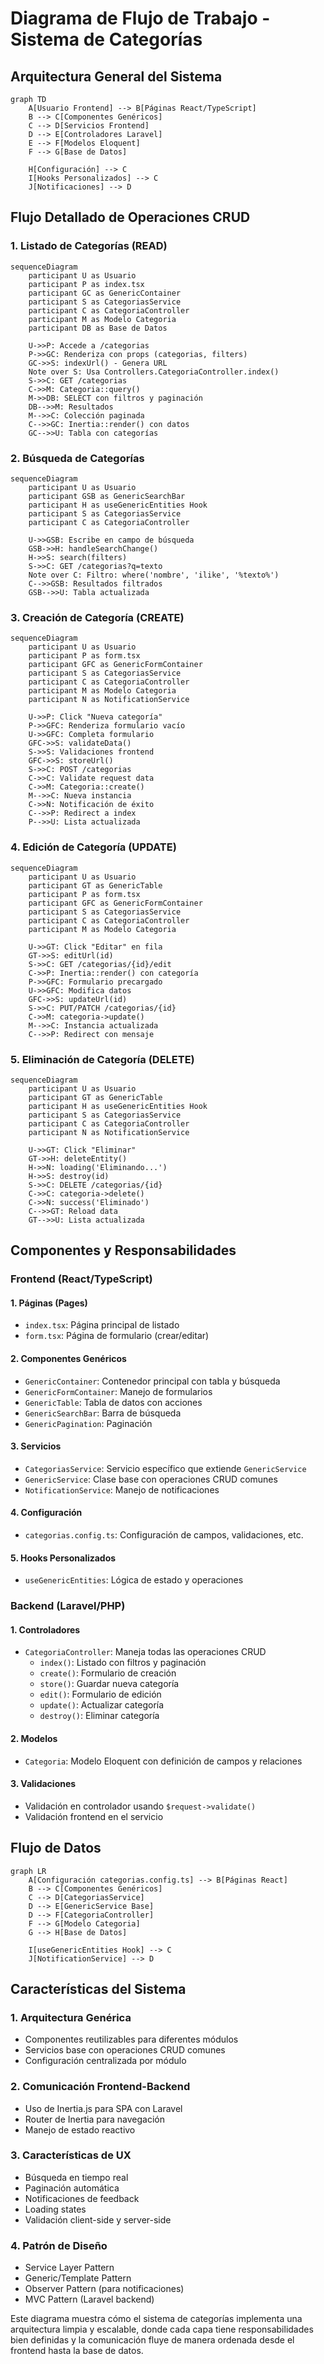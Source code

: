 # Diagrama de Flujo de Trabajo - Sistema de Categorías

## Arquitectura General del Sistema

```mermaid
graph TD
    A[Usuario Frontend] --> B[Páginas React/TypeScript]
    B --> C[Componentes Genéricos]
    C --> D[Servicios Frontend]
    D --> E[Controladores Laravel]
    E --> F[Modelos Eloquent]
    F --> G[Base de Datos]
    
    H[Configuración] --> C
    I[Hooks Personalizados] --> C
    J[Notificaciones] --> D
```

## Flujo Detallado de Operaciones CRUD

### 1. Listado de Categorías (READ)

```mermaid
sequenceDiagram
    participant U as Usuario
    participant P as index.tsx
    participant GC as GenericContainer
    participant S as CategoriasService
    participant C as CategoriaController
    participant M as Modelo Categoria
    participant DB as Base de Datos

    U->>P: Accede a /categorias
    P->>GC: Renderiza con props (categorias, filters)
    GC->>S: indexUrl() - Genera URL
    Note over S: Usa Controllers.CategoriaController.index()
    S->>C: GET /categorias
    C->>M: Categoria::query()
    M->>DB: SELECT con filtros y paginación
    DB-->>M: Resultados
    M-->>C: Colección paginada
    C-->>GC: Inertia::render() con datos
    GC-->>U: Tabla con categorías
```

### 2. Búsqueda de Categorías

```mermaid
sequenceDiagram
    participant U as Usuario
    participant GSB as GenericSearchBar
    participant H as useGenericEntities Hook
    participant S as CategoriasService
    participant C as CategoriaController

    U->>GSB: Escribe en campo de búsqueda
    GSB->>H: handleSearchChange()
    H->>S: search(filters)
    S->>C: GET /categorias?q=texto
    Note over C: Filtro: where('nombre', 'ilike', '%texto%')
    C-->>GSB: Resultados filtrados
    GSB-->>U: Tabla actualizada
```

### 3. Creación de Categoría (CREATE)

```mermaid
sequenceDiagram
    participant U as Usuario
    participant P as form.tsx
    participant GFC as GenericFormContainer
    participant S as CategoriasService
    participant C as CategoriaController
    participant M as Modelo Categoria
    participant N as NotificationService

    U->>P: Click "Nueva categoría"
    P->>GFC: Renderiza formulario vacío
    U->>GFC: Completa formulario
    GFC->>S: validateData()
    S->>S: Validaciones frontend
    GFC->>S: storeUrl()
    S->>C: POST /categorias
    C->>C: Validate request data
    C->>M: Categoria::create()
    M-->>C: Nueva instancia
    C->>N: Notificación de éxito
    C-->>P: Redirect a index
    P-->>U: Lista actualizada
```

### 4. Edición de Categoría (UPDATE)

```mermaid
sequenceDiagram
    participant U as Usuario
    participant GT as GenericTable
    participant P as form.tsx
    participant GFC as GenericFormContainer
    participant S as CategoriasService
    participant C as CategoriaController
    participant M as Modelo Categoria

    U->>GT: Click "Editar" en fila
    GT->>S: editUrl(id)
    S->>C: GET /categorias/{id}/edit
    C->>P: Inertia::render() con categoría
    P->>GFC: Formulario precargado
    U->>GFC: Modifica datos
    GFC->>S: updateUrl(id)
    S->>C: PUT/PATCH /categorias/{id}
    C->>M: categoria->update()
    M-->>C: Instancia actualizada
    C-->>P: Redirect con mensaje
```

### 5. Eliminación de Categoría (DELETE)

```mermaid
sequenceDiagram
    participant U as Usuario
    participant GT as GenericTable
    participant H as useGenericEntities Hook
    participant S as CategoriasService
    participant C as CategoriaController
    participant N as NotificationService

    U->>GT: Click "Eliminar"
    GT->>H: deleteEntity()
    H->>N: loading('Eliminando...')
    H->>S: destroy(id)
    S->>C: DELETE /categorias/{id}
    C->>C: categoria->delete()
    C->>N: success('Eliminado')
    C-->>GT: Reload data
    GT-->>U: Lista actualizada
```

## Componentes y Responsabilidades

### Frontend (React/TypeScript)

#### 1. **Páginas (Pages)**
- `index.tsx`: Página principal de listado
- `form.tsx`: Página de formulario (crear/editar)

#### 2. **Componentes Genéricos**
- `GenericContainer`: Contenedor principal con tabla y búsqueda
- `GenericFormContainer`: Manejo de formularios
- `GenericTable`: Tabla de datos con acciones
- `GenericSearchBar`: Barra de búsqueda
- `GenericPagination`: Paginación

#### 3. **Servicios**
- `CategoriasService`: Servicio específico que extiende `GenericService`
- `GenericService`: Clase base con operaciones CRUD comunes
- `NotificationService`: Manejo de notificaciones

#### 4. **Configuración**
- `categorias.config.ts`: Configuración de campos, validaciones, etc.

#### 5. **Hooks Personalizados**
- `useGenericEntities`: Lógica de estado y operaciones

### Backend (Laravel/PHP)

#### 1. **Controladores**
- `CategoriaController`: Maneja todas las operaciones CRUD
  - `index()`: Listado con filtros y paginación
  - `create()`: Formulario de creación
  - `store()`: Guardar nueva categoría
  - `edit()`: Formulario de edición
  - `update()`: Actualizar categoría
  - `destroy()`: Eliminar categoría

#### 2. **Modelos**
- `Categoria`: Modelo Eloquent con definición de campos y relaciones

#### 3. **Validaciones**
- Validación en controlador usando `$request->validate()`
- Validación frontend en el servicio

## Flujo de Datos

```mermaid
graph LR
    A[Configuración categorias.config.ts] --> B[Páginas React]
    B --> C[Componentes Genéricos]
    C --> D[CategoriasService]
    D --> E[GenericService Base]
    D --> F[CategoriaController]
    F --> G[Modelo Categoria]
    G --> H[Base de Datos]
    
    I[useGenericEntities Hook] --> C
    J[NotificationService] --> D
```

## Características del Sistema

### 1. **Arquitectura Genérica**
- Componentes reutilizables para diferentes módulos
- Servicios base con operaciones CRUD comunes
- Configuración centralizada por módulo

### 2. **Comunicación Frontend-Backend**
- Uso de Inertia.js para SPA con Laravel
- Router de Inertia para navegación
- Manejo de estado reactivo

### 3. **Características de UX**
- Búsqueda en tiempo real
- Paginación automática
- Notificaciones de feedback
- Loading states
- Validación client-side y server-side

### 4. **Patrón de Diseño**
- Service Layer Pattern
- Generic/Template Pattern
- Observer Pattern (para notificaciones)
- MVC Pattern (Laravel backend)

Este diagrama muestra cómo el sistema de categorías implementa una arquitectura limpia y escalable, donde cada capa tiene responsabilidades bien definidas y la comunicación fluye de manera ordenada desde el frontend hasta la base de datos.

